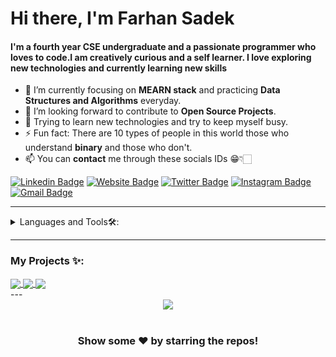 # Hi there, I'm Farhan Sadek

#### I'm a fourth year CSE undergraduate and a passionate programmer who loves to code.I am creatively curious and a self learner. I love exploring new technologies and currently learning new skills

- 🌱 I’m currently focusing on **MEARN stack** and practicing **Data Structures and Algorithms** everyday.
- 💬 I’m looking forward to contribute to **Open Source Projects**.
- 🌱 Trying to learn new technologies and try to keep myself busy.
- ⚡ Fun fact: There are 10 types of people in this world those who understand **binary** and those who don't.
- 📫 You can **contact** me through these socials IDs 😁👇🏻

[![Linkedin Badge](https://img.shields.io/badge/-farhancdr-blue?style=flat&logo=Linkedin&logoColor=white&link=https://www.linkedin.com/in/farhancdr/)](https://www.linkedin.com/in/farhancdr/)
[![Website Badge](https://img.shields.io/badge/-farhancdr.com-47CCCC?style=flat&logo=Google-Chrome&logoColor=white&link=https://farhancdr.github.io/)](https://farhancdr.github.io/)
[![Twitter Badge](https://img.shields.io/badge/-@farhancdr-1ca0f1?style=flat&labelColor=1ca0f1&logo=twitter&logoColor=white&link=https://twitter.com/farhancdr)](https://twitter.com/farhancdr)
[![Instagram Badge](https://img.shields.io/badge/-@farhancdr-purple?style=flat&logo=instagram&logoColor=white&link=https://instagram.com/farhancdr/)](https://instagram.com/farhancdr)
[![Gmail Badge](https://img.shields.io/badge/-farhancdr-c14438?style=flat&logo=Gmail&logoColor=white&link=mailto:farhancdr@gmail.com)](mailto:farhancdr@gmail.com)

---

<details>
<summary>
Languages and Tools🛠:
</summary>
  <br/>
<div align="center">  
<img style="margin: 10px" src="https://profilinator.rishav.dev/skills-assets/cplusplus-original.svg" alt="C++" height="25" />
<img style="margin: 10px" src="https://profilinator.rishav.dev/skills-assets/javascript-original.svg" alt="JavaScript" height="25" />
<img style="margin: 10px" src="https://profilinator.rishav.dev/skills-assets/python-original.svg" alt="Python" height="25" />
<img style="margin: 10px" src="https://profilinator.rishav.dev/skills-assets/git-scm-icon.svg" alt="Git" height="25" />  
<img style="margin: 10px" src="https://profilinator.rishav.dev/skills-assets/react-original-wordmark.svg" alt="React" height="25" />
<img style="margin: 10px" src="https://profilinator.rishav.dev/skills-assets/nodejs-original-wordmark.svg" alt="Node.js" height="25" /> 
<img style="margin: 10px" src="https://profilinator.rishav.dev/skills-assets/express-original-wordmark.svg" alt="Express.js" height="25" /> 
<img style="margin: 10px" src="https://profilinator.rishav.dev/skills-assets/mysql-original-wordmark.svg" alt="MySQL" height="25" />  
<img style="margin: 10px" src="https://profilinator.rishav.dev/skills-assets/mongodb-original-wordmark.svg" alt="MongoDB" height="25" />  
<img style="margin: 10px" src="https://profilinator.rishav.dev/skills-assets/html5-original-wordmark.svg" alt="HTML5" height="25" />  
<img style="margin: 10px" src="https://profilinator.rishav.dev/skills-assets/css3-original-wordmark.svg" alt="CSS3" height="25" /> 
<img style="margin: 10px" src="https://profilinator.rishav.dev/skills-assets/bootstrap-plain.svg" alt="Bootstrap" height="25" />  
<img style="margin: 10px" src="https://profilinator.rishav.dev/skills-assets/photoshop-plain.svg" alt="Photoshop" height="25" /> 
<img style="margin: 10px" src="https://profilinator.rishav.dev/skills-assets/adobe_illustrator-icon.svg" alt="Illustrator" height="25" />   
</div> 
</details>

---
### My Projects ✨:
<a href="https://github.com/farhancdr/django-sales-management-system">
 <img align="center" src="https://github-readme-stats.vercel.app/api/pin/?username=farhancdr&repo=django-sales-management-system&theme=tokyonight" />
</a>
  
<a href="https://github.com/farhancdr/shoppingList">
  <img align="center" src="https://github-readme-stats.vercel.app/api/pin/?username=farhancdr&repo=shoppingList&theme=tokyonight" />
</a>
<a href="https://github.com/farhancdr/Todo-Task">
  <img align="center" src="https://github-readme-stats.vercel.app/api/pin/?username=farhancdr&repo=Todo-Task&theme=tokyonight" />
</a>

<br/>
---
<div align = "center">
  <img align="center" src= "https://github-profile-trophy.vercel.app/?username=farhancdr&theme=dracula&rank=S,AAA,AA,B,C,A&margin-w=10" />
</div>
<br/>

<div align="center">

### Show some ❤️ by starring the repos!

</div>
